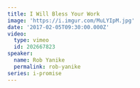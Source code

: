 ```yaml
---
title: I Will Bless Your Work
image: 'https://i.imgur.com/MuLYIpM.jpg'
date: '2017-02-05T09:30:00.000Z'
video:
  type: vimeo
  id: 202667823
speaker:
  name: Rob Yanike
  permalink: rob-yanike
series: i-promise
---
```


